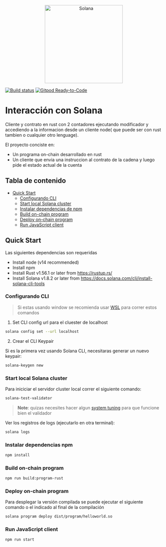 <p align="center">
  <a href="https://solana.com">
    <img alt="Solana" src="https://i.imgur.com/uBVzyX3.png" width="250" />
  </a>
</p>

[![Build status][travis-image]][travis-url] [![Gitpod
Ready-to-Code](https://img.shields.io/badge/Gitpod-Ready--to--Code-blue?logo=gitpod)](https://gitpod.io/#https://github.com/solana-labs/example-helloworld)

[travis-image]:
https://travis-ci.org/solana-labs/example-helloworld.svg?branch=master
[travis-url]: https://travis-ci.org/solana-labs/example-helloworld

# Interacción con Solana

 Cliente y contrato en rust con 2 contadores ejecutando modificador y accediendo a la informacion desde un cliente node( que puede ser con rust tambien o cualquier otro lenguage).

El proyecto conciste en:

* Un programa on-chain desarrollado en rust
* Un cliente que envia una instruccion al contrato de la cadena y luego pide el estado actual de la cuenta


## Tabla de contenido
  - [Quick Start](#quick-start)
    - [Configurando CLI](#configurando-cli)
    - [Start local Solana cluster](#start-local-solana-cluster)
    - [Instalar dependencias de npm](#instalar-dependencias-npm)
    - [Build on-chain program](#build-on-chain-program)
    - [Deploy on-chain program](#deploy-on-chain-program)
    - [Run JavaScript client](#run-the-javascript-client)
    

## Quick Start


Las siguientes dependencias son requeridas
- Install node (v14 recommended)
- Install npm
- Install Rust v1.56.1 or later from https://rustup.rs/
- Install Solana v1.8.2 or later from
  https://docs.solana.com/cli/install-solana-cli-tools


### Configurando CLI

> Si estas usando window se recomienda usar [WSL](https://docs.microsoft.com/en-us/windows/wsl/install-win10) para correr estos comandos

1. Set CLI config url para el cluester de localhost

```bash
solana config set --url localhost
```

2. Crear el CLI Keypair

Si es la primera vez usando Solana CLI, necesitaras generar un nuevo keypair:

```bash
solana-keygen new
```

### Start local Solana cluster

Para iniciciar el servidor cluster local correr el siguiente comando:
```bash
solana-test-validator
```
> **Note**: quizas necesites hacer algun [system tuning](https://docs.solana.com/running-validator/validator-start#system-tuning) para que funcione bien el validador

Ver los registros de logs (ejecutarlo en otra terminal):
```bash
solana logs
```

### Instalar dependencias npm

```bash
npm install
```

### Build on-chain program


```bash
npm run build:program-rust
```


### Deploy on-chain program

Para desplegar la versión compilada se puede ejecutar el siguiente comando o el indicado al final de la compilación

```bash
solana program deploy dist/program/helloworld.so
```

### Run JavaScript client

```bash
npm run start
```

